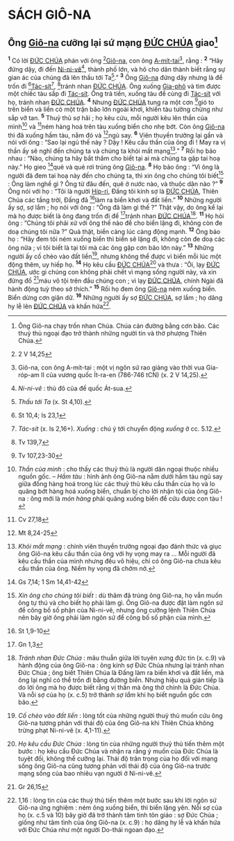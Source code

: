 # SÁCH GIÔ-NA

## Ông [Giô-na]() cưỡng lại sứ mạng [ĐỨC CHÚA]() giao[^1-05ec3df2-970b-4e2e-bc49-d9796a3063bf]
<sup><b>1</b></sup> Có lời [ĐỨC CHÚA]() phán với ông [^1@-05ec3df2-970b-4e2e-bc49-d9796a3063bf][Giô-na](), con ông [A-mít-tai]()[^2-05ec3df2-970b-4e2e-bc49-d9796a3063bf], rằng : <sup><b>2</b></sup> “Hãy đứng dậy, đi đến [Ni-ni-vê]()[^3-05ec3df2-970b-4e2e-bc49-d9796a3063bf], thành phố lớn, và hô cho dân thành biết rằng sự gian ác của chúng đã lên thấu tới Ta[^4-05ec3df2-970b-4e2e-bc49-d9796a3063bf].” <sup><b>3</b></sup> Ông [Giô-na]() đứng dậy nhưng là để trốn đi [^2@-05ec3df2-970b-4e2e-bc49-d9796a3063bf][Tác-sít]()[^5-05ec3df2-970b-4e2e-bc49-d9796a3063bf], [^3@-05ec3df2-970b-4e2e-bc49-d9796a3063bf]tránh nhan [ĐỨC CHÚA](). Ông xuống [Gia-phô]() và tìm được một chiếc tàu sắp đi [Tác-sít](). Ông trả tiền, xuống tàu để cùng đi [Tác-sít]() với họ, tránh nhan [ĐỨC CHÚA](). <sup><b>4</b></sup> Nhưng [ĐỨC CHÚA]() tung ra một cơn [^4@-05ec3df2-970b-4e2e-bc49-d9796a3063bf]gió to trên biển và liền có một trận bão lớn ngoài khơi, khiến tàu tưởng chừng như sắp vỡ tan. <sup><b>5</b></sup> Thuỷ thủ sợ hãi ; họ kêu cứu, mỗi người kêu lên thần của mình[^6-05ec3df2-970b-4e2e-bc49-d9796a3063bf] và [^5@-05ec3df2-970b-4e2e-bc49-d9796a3063bf]ném hàng hoá trên tàu xuống biển cho nhẹ bớt. Còn ông [Giô-na]() thì đã xuống hầm tàu, nằm đó và [^6@-05ec3df2-970b-4e2e-bc49-d9796a3063bf]ngủ say. <sup><b>6</b></sup> Viên thuyền trưởng lại gần và nói với ông : “Sao lại ngủ thế này ? Dậy ! Kêu cầu thần của ông đi ! May ra vị thần ấy sẽ nghĩ đến chúng ta và chúng ta khỏi mất mạng[^7-05ec3df2-970b-4e2e-bc49-d9796a3063bf].” <sup><b>7</b></sup> Rồi họ bảo nhau : “Nào, chúng ta hãy bắt thăm cho biết tại ai mà chúng ta gặp tai hoạ này.” Họ gieo [^7@-05ec3df2-970b-4e2e-bc49-d9796a3063bf]quẻ và quẻ rơi trúng ông [Giô-na](). <sup><b>8</b></sup> Họ bảo ông : “Vì ông là người đã đem tai hoạ này đến cho chúng ta, thì xin ông cho chúng tôi biết[^8-05ec3df2-970b-4e2e-bc49-d9796a3063bf] : Ông làm nghề gì ? Ông từ đâu đến, quê ở nước nào, và thuộc dân nào ?” <sup><b>9</b></sup> Ông nói với họ : “Tôi là người [Híp-ri](), Đấng tôi kính sợ là [ĐỨC CHÚA](), Thiên Chúa các tầng trời, Đấng đã [^8@-05ec3df2-970b-4e2e-bc49-d9796a3063bf]làm ra biển khơi và đất liền.” <sup><b>10</b></sup> Những người ấy sợ, sợ lắm ; họ nói với ông : “Ông đã làm gì thế ?” Thật vậy, do ông kể lại mà họ được biết là ông đang trốn đi để [^9@-05ec3df2-970b-4e2e-bc49-d9796a3063bf]tránh nhan [ĐỨC CHÚA]()[^9-05ec3df2-970b-4e2e-bc49-d9796a3063bf]. <sup><b>11</b></sup> Họ hỏi ông : “Chúng tôi phải xử với ông thế nào để cho biển lặng đi, không còn đe doạ chúng tôi nữa ?” Quả thật, biển càng lúc càng động mạnh. <sup><b>12</b></sup> Ông bảo họ : “Hãy đem tôi ném xuống biển thì biển sẽ lặng đi, không còn đe doạ các ông nữa ; vì tôi biết là tại tôi mà các ông gặp cơn bão lớn này.” <sup><b>13</b></sup> Những người ấy cố chèo vào đất liền[^10-05ec3df2-970b-4e2e-bc49-d9796a3063bf], nhưng không thể được vì biển mỗi lúc một động thêm, uy hiếp họ. <sup><b>14</b></sup> Họ kêu cầu [ĐỨC CHÚA]()[^11-05ec3df2-970b-4e2e-bc49-d9796a3063bf] và thưa : “Ôi, lạy [ĐỨC CHÚA](), ước gì chúng con không phải chết vì mạng sống người này, và xin đừng đổ [^10@-05ec3df2-970b-4e2e-bc49-d9796a3063bf]máu vô tội trên đầu chúng con ; vì lạy [ĐỨC CHÚA](), chính Ngài đã hành động tuỳ theo sở thích.” <sup><b>15</b></sup> Rồi họ đem ông [Giô-na]() ném xuống biển. Biển dừng cơn giận dữ. <sup><b>16</b></sup> Những người ấy sợ [ĐỨC CHÚA](), sợ lắm ; họ dâng hy lễ lên [ĐỨC CHÚA]() và khấn hứa[^12-05ec3df2-970b-4e2e-bc49-d9796a3063bf].

[^1-05ec3df2-970b-4e2e-bc49-d9796a3063bf]: Ông Giô-na chạy trốn nhan Chúa. Chúa cản đường bằng cơn bão. Các thuỷ thủ ngoại đạo trở thành những người tin và thờ phượng Thiên Chúa.
[^2-05ec3df2-970b-4e2e-bc49-d9796a3063bf]: Giô-na, con ông A-mít-tai : một vị ngôn sứ rao giảng vào thời vua Gia-róp-am II của vương quốc Ít-ra-en (786-746 tCN) (x. 2 V 14,25).
[^3-05ec3df2-970b-4e2e-bc49-d9796a3063bf]: *Ni-ni-vê* : thủ đô của đế quốc Át-sua.
[^4-05ec3df2-970b-4e2e-bc49-d9796a3063bf]: *Thấu tới Ta* (x. St 4,10).
[^5-05ec3df2-970b-4e2e-bc49-d9796a3063bf]: *Tác-sít* (x. Is 2,16+). *Xuống* : chú ý tới chuyển động *xuống* ở cc. 5.12.
[^6-05ec3df2-970b-4e2e-bc49-d9796a3063bf]: *Thần của mình* : cho thấy các thuỷ thủ là người dân ngoại thuộc nhiều nguồn gốc. – *Hầm tàu* : hình ảnh ông Giô-na nằm dưới hầm tàu ngủ say giữa đống hàng hoá trong lúc các thuỷ thủ kêu cầu thần của họ và lo quăng bớt hàng hoá xuống biển, chuẩn bị cho lời nhận tội của ông Giô-na : ông mới là *món hàng* phải quăng xuống biển để cứu được con tàu !
[^7-05ec3df2-970b-4e2e-bc49-d9796a3063bf]: *Khỏi mất mạng* : chính viên thuyền trưởng ngoại đạo đánh thức và giục ông Giô-na kêu cầu thần của ông với hy vọng may ra ... Mỗi người đã kêu cầu thần của mình nhưng đều vô hiệu, chỉ có ông Giô-na chưa kêu cầu thần của ông. Niềm hy vọng đã chớm nở.
[^8-05ec3df2-970b-4e2e-bc49-d9796a3063bf]: *Xin ông cho chúng tôi biết* : dù thăm đã trúng ông Giô-na, họ vẫn muốn ông tự thú và cho biết họ phải làm gì. Ông Giô-na được đặt làm ngôn sứ để công bố số phận của Ni-ni-vê, nhưng ông cưỡng lệnh Thiên Chúa nên bây giờ ông phải làm ngôn sứ để công bố số phận của mình.
[^9-05ec3df2-970b-4e2e-bc49-d9796a3063bf]: *Tránh nhan Đức Chúa* : mâu thuẫn giữa lời tuyên xưng đức tin (x. c.9) và hành động của ông Giô-na : ông kính sợ Đức Chúa nhưng lại tránh nhan Đức Chúa ; ông biết Thiên Chúa là Đấng làm ra biển khơi và đất liền, mà ông lại nghĩ có thể trốn đi bằng đường biển. Nhưng hiệu quả gián tiếp là do lời ông mà họ được biết rằng vị thần mà ông thờ chính là Đức Chúa. Và nỗi sợ của họ (x. c.5) trở thành *sợ lắm* khi họ biết nguồn gốc cơn bão.
[^10-05ec3df2-970b-4e2e-bc49-d9796a3063bf]: *Cố chèo vào đất liền* : lòng tốt của những người thuỷ thủ muốn cứu ông Giô-na tương phản với thái độ của ông Giô-na khi Thiên Chúa không trừng phạt Ni-ni-vê (x. 4,1-11).
[^11-05ec3df2-970b-4e2e-bc49-d9796a3063bf]: *Họ kêu cầu Đức Chúa* : lòng tin của những người thuỷ thủ tiến thêm một bước : họ kêu cầu Đức Chúa và nhận ra rằng ý muốn của Đức Chúa là tuyệt đối, không thể cưỡng lại. Thái độ trân trọng của họ đối với mạng sống ông Giô-na cũng tương phản với thái độ của ông Giô-na trước mạng sống của bao nhiêu vạn người ở Ni-ni-vê.
[^12-05ec3df2-970b-4e2e-bc49-d9796a3063bf]: 1,16 : lòng tin của các thuỷ thủ tiến thêm một bước sau khi lời ngôn sứ Giô-na ứng nghiệm : ném ông xuống biển, thì biển lặng yên. Nỗi sợ của họ (x. c.5 và 10) bây giờ đã trở thành tâm tình tôn giáo : sợ Đức Chúa ; giống như tâm tình của ông Giô-na (x. c.9) : họ dâng hy lễ và khấn hứa với Đức Chúa như một người Do-thái ngoan đạo.
[^1@-05ec3df2-970b-4e2e-bc49-d9796a3063bf]: 2 V 14,25
[^2@-05ec3df2-970b-4e2e-bc49-d9796a3063bf]: St 10,4; Is 23,1
[^3@-05ec3df2-970b-4e2e-bc49-d9796a3063bf]: Tv 139,7
[^4@-05ec3df2-970b-4e2e-bc49-d9796a3063bf]: Tv 107,23-30
[^5@-05ec3df2-970b-4e2e-bc49-d9796a3063bf]: Cv 27,18
[^6@-05ec3df2-970b-4e2e-bc49-d9796a3063bf]: Mt 8,24-25
[^7@-05ec3df2-970b-4e2e-bc49-d9796a3063bf]: Gs 7,14; 1 Sm 14,41-42
[^8@-05ec3df2-970b-4e2e-bc49-d9796a3063bf]: St 1,9-10
[^9@-05ec3df2-970b-4e2e-bc49-d9796a3063bf]: Gn 1,3
[^10@-05ec3df2-970b-4e2e-bc49-d9796a3063bf]: Gr 26,15